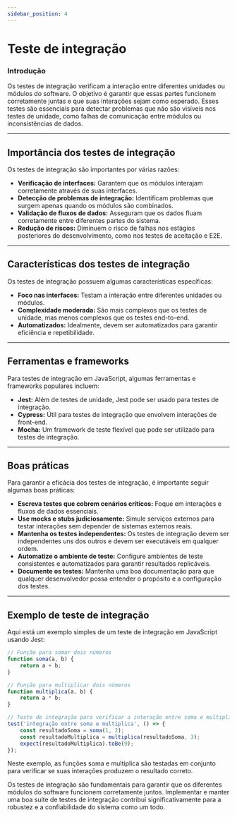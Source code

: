 ```yaml
---
sidebar_position: 4
---
```


# Teste de integração

### Introdução

Os testes de integração verificam a interação entre diferentes unidades ou módulos do software. O objetivo é garantir que essas partes funcionem corretamente juntas e que suas interações sejam como esperado. Esses testes são essenciais para detectar problemas que não são visíveis nos testes de unidade, como falhas de comunicação entre módulos ou inconsistências de dados.

---

## Importância dos testes de integração

Os testes de integração são importantes por várias razões:

- **Verificação de interfaces:** Garantem que os módulos interajam corretamente através de suas interfaces.
- **Detecção de problemas de integração:** Identificam problemas que surgem apenas quando os módulos são combinados.
- **Validação de fluxos de dados:** Asseguram que os dados fluam corretamente entre diferentes partes do sistema.
- **Redução de riscos:** Diminuem o risco de falhas nos estágios posteriores do desenvolvimento, como nos testes de aceitação e E2E.

---

## Características dos testes de integração

Os testes de integração possuem algumas características específicas:

- **Foco nas interfaces:** Testam a interação entre diferentes unidades ou módulos.
- **Complexidade moderada:** São mais complexos que os testes de unidade, mas menos complexos que os testes end-to-end.
- **Automatizados:** Idealmente, devem ser automatizados para garantir eficiência e repetibilidade.

---

## Ferramentas e frameworks

Para testes de integração em JavaScript, algumas ferramentas e frameworks populares incluem:

- **Jest:** Além de testes de unidade, Jest pode ser usado para testes de integração.
- **Cypress:** Útil para testes de integração que envolvem interações de front-end.
- **Mocha:** Um framework de teste flexível que pode ser utilizado para testes de integração.

---

## Boas práticas

Para garantir a eficácia dos testes de integração, é importante seguir algumas boas práticas:

- **Escreva testes que cobrem cenários críticos:** Foque em interações e fluxos de dados essenciais.
- **Use mocks e stubs judiciosamente:** Simule serviços externos para testar interações sem depender de sistemas externos reais.
- **Mantenha os testes independentes:** Os testes de integração devem ser independentes uns dos outros e devem ser executáveis em qualquer ordem.
- **Automatize o ambiente de teste:** Configure ambientes de teste consistentes e automatizados para garantir resultados replicáveis.
- **Documente os testes:** Mantenha uma boa documentação para que qualquer desenvolvedor possa entender o propósito e a configuração dos testes.

---

## Exemplo de teste de integração

Aqui está um exemplo simples de um teste de integração em JavaScript usando Jest:

```javascript
// Função para somar dois números
function soma(a, b) {
    return a + b;
}

// Função para multiplicar dois números
function multiplica(a, b) {
    return a * b;
}

// Teste de integração para verificar a interação entre soma e multiplica
test('integração entre soma e multiplica', () => {
    const resultadoSoma = soma(1, 2);
    const resultadoMultiplica = multiplica(resultadoSoma, 3);
    expect(resultadoMultiplica).toBe(9);
});
```

Neste exemplo, as funções soma e multiplica são testadas em conjunto para verificar se suas interações produzem o resultado correto.

Os testes de integração são fundamentais para garantir que os diferentes módulos do software funcionem corretamente juntos. Implementar e manter uma boa suíte de testes de integração contribui significativamente para a robustez e a confiabilidade do sistema como um todo.